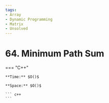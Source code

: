 ```yaml
---
tags:
- Array
- Dynamic Programming
- Matrix
- Unsolved
---
```



# 64. Minimum Path Sum

=== "C++"

    **Time:** $O()$

    **Space:** $O()$

    ``` c++
    ```